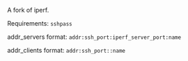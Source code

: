 A fork of iperf.

Requirements: `sshpass`

addr_servers format: `addr:ssh_port:iperf_server_port:name`

addr_clients format: `addr:ssh_port::name`
